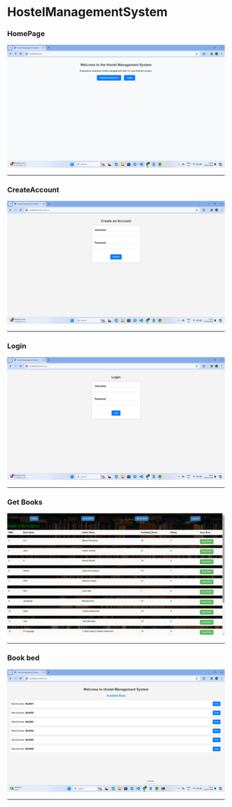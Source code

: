 # HostelManagementSystem

### HomePage
<img src="https://github.com/Sahil-Salim-Shaikh/ecommerce/blob/main/screenshots/HomePage.png" >

------------------------------------------
### CreateAccount
<img src="https://github.com/Sahil-Salim-Shaikh/ecommerce/blob/main/screenshots/Register.png" >

------------------------------------------


### Login
<img src="https://github.com/Sahil-Salim-Shaikh/ecommerce/blob/main/screenshots/login.png">

------------------------------------------



### Get Books
<img src="https://github.com/Sahil-Salim-Shaikh/E_LIBRARY/blob/master/Project_img/get%20book.png?raw=true">


------------------------------------------

### Book bed
<img src="https://github.com/Sahil-Salim-Shaikh/ecommerce/blob/main/screenshots/bedpage.png">   

------------------------------------------


